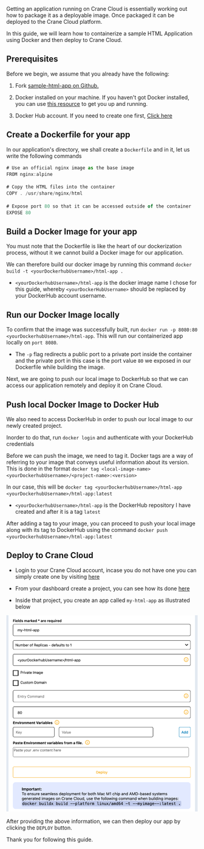 Getting an application running on Crane Cloud is essentially working out how to package it as a deployable image. Once packaged it can be deployed to the Crane Cloud platform.

In this guide, we will learn how to containerize a sample HTML Application using Docker and then deploy to Crane Cloud.

## Prerequisites

Before we begin, we assume that you already have the following:

1. Fork <a href="https://github.com/crane-cloud-Apps/sample-html-app" target="_blank" rel="noopener noreferrer">sample-html-app on Github.</a>

2. Docker installed on your machine. If you haven't got Docker installed, you can use <a href="https://docs.docker.com/get-docker/" target="_blank" rel="noopener noreferrer">this resource</a> to get you up and running.

3. Docker Hub account. If you need to create one first, <a href="https://hub.docker.com/signup" target="_blank" rel="noopener noreferrer">Click here</a>

## Create a Dockerfile for your app

In our application's directory, we shall create a `Dockerfile` and in it, let us write the following commands

```js
# Use an official nginx image as the base image
FROM nginx:alpine

# Copy the HTML files into the container
COPY . /usr/share/nginx/html

# Expose port 80 so that it can be accessed outside of the container
EXPOSE 80
```

## Build a Docker Image for your app

You must note that the Dockerfile is like the heart of our dockerization process, without it we cannot build a Docker image for our application. 

We can therefore build our docker image by running this command `docker build -t <yourDockerhubUsername>/html-app .`

- `<yourDockerhubUsername>/html-app` is the docker image name I chose for this guide, whereby `<yourDockerHubUsername>` should be replaced by your DockerHub account username.

## Run our Docker Image locally

To confirm that the image was successfully built, run `docker run -p 8080:80 <yourDockerhubUsername>/html-app`. This will run our containerized app locally on `port 8080`.

- The `-p` flag redirects a public port to a private port inside the container and the private port in this case is the port value `80` we exposed in our Dockerfile while building the image.

Next, we are going to push our local image to DockerHub so that we can access our application remotely and deploy it on Crane Cloud.

## Push local Docker Image to Docker Hub

We also need to access DockerHub in order to push our local image to our newly created project.

Inorder to do that, run `docker login` and authenticate with your DockerHub credentials

Before we can push the image, we need to tag it. Docker tags are a way of referring to your image that conveys useful information about its version. This is done in the format `docker tag <local-image-name> <yourDockerhubUsername>/<project-name>:<version>`

In our case, this will be `docker tag <yourDockerhubUsername>/html-app <yourDockerhubUsername>/html-app:latest`

- `<yourDockerhubUsername>/html-app` is the DockerHub repository I have created and after it is a tag `latest`

After adding a tag to your image, you can proceed to push your local image along with its tag to DockerHub using the command `docker push <yourDockerhubUsername>/html-app:latest`

## Deploy to Crane Cloud

- Login to your Crane Cloud account, incase you do not have one you can simply create one by visiting [here](../user-accounts/registration.md)

- From your dashboard create a project, you can see how its done [here](../projects/index.md)

- Inside that project, you create an app called `my-html-app` as illustrated below

![](../img/deploy_html.png)

After providing the above information, we can then deploy our app by clicking the `DEPLOY` button.

Thank you for following this guide.
